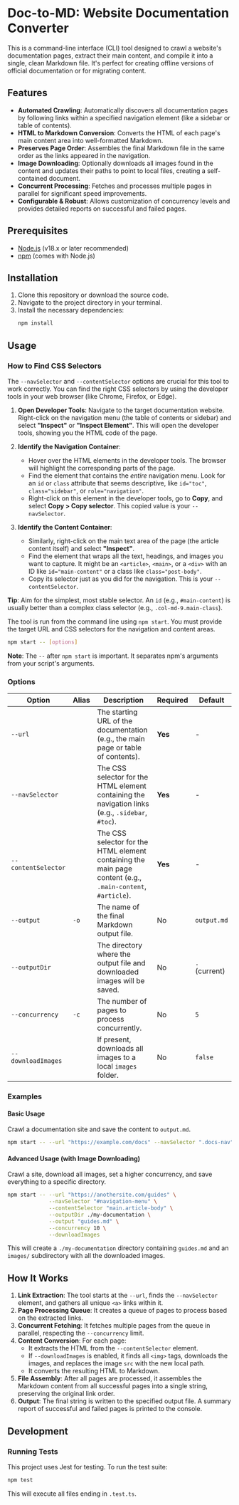 # Doc-to-MD: Website Documentation Converter

This is a command-line interface (CLI) tool designed to crawl a website's documentation pages, extract their main content, and compile it into a single, clean Markdown file. It's perfect for creating offline versions of official documentation or for migrating content.

## Features

- **Automated Crawling**: Automatically discovers all documentation pages by following links within a specified navigation element (like a sidebar or table of contents).
- **HTML to Markdown Conversion**: Converts the HTML of each page's main content area into well-formatted Markdown.
- **Preserves Page Order**: Assembles the final Markdown file in the same order as the links appeared in the navigation.
- **Image Downloading**: Optionally downloads all images found in the content and updates their paths to point to local files, creating a self-contained document.
- **Concurrent Processing**: Fetches and processes multiple pages in parallel for significant speed improvements.
- **Configurable & Robust**: Allows customization of concurrency levels and provides detailed reports on successful and failed pages.

## Prerequisites

- [Node.js](https://nodejs.org/) (v18.x or later recommended)
- [npm](https://www.npmjs.com/) (comes with Node.js)

## Installation

1.  Clone this repository or download the source code.
2.  Navigate to the project directory in your terminal.
3.  Install the necessary dependencies:
    ```bash
    npm install
    ```

## Usage

### How to Find CSS Selectors

The `--navSelector` and `--contentSelector` options are crucial for this tool to work correctly. You can find the right CSS selectors by using the developer tools in your web browser (like Chrome, Firefox, or Edge).

1.  **Open Developer Tools**: Navigate to the target documentation website. Right-click on the navigation menu (the table of contents or sidebar) and select **"Inspect"** or **"Inspect Element"**. This will open the developer tools, showing you the HTML code of the page.

2.  **Identify the Navigation Container**:
    -   Hover over the HTML elements in the developer tools. The browser will highlight the corresponding parts of the page.
    -   Find the element that contains the *entire* navigation menu. Look for an `id` or `class` attribute that seems descriptive, like `id="toc"`, `class="sidebar"`, or `role="navigation"`.
    -   Right-click on this element in the developer tools, go to **Copy**, and select **Copy > Copy selector**. This copied value is your `--navSelector`.

3.  **Identify the Content Container**:
    -   Similarly, right-click on the main text area of the page (the article content itself) and select **"Inspect"**.
    -   Find the element that wraps all the text, headings, and images you want to capture. It might be an `<article>`, `<main>`, or a `<div>` with an ID like `id="main-content"` or a class like `class="post-body"`.
    -   Copy its selector just as you did for the navigation. This is your `--contentSelector`.

**Tip**: Aim for the simplest, most stable selector. An `id` (e.g., `#main-content`) is usually better than a complex class selector (e.g., `.col-md-9.main-class`).

The tool is run from the command line using `npm start`. You must provide the target URL and CSS selectors for the navigation and content areas.

```bash
npm start -- [options]
```

**Note**: The `--` after `npm start` is important. It separates npm's arguments from your script's arguments.

### Options

| Option              | Alias | Description                                                                                             | Required | Default       |
| ------------------- | ----- | ------------------------------------------------------------------------------------------------------- | -------- | ------------- |
| `--url`             |       | The starting URL of the documentation (e.g., the main page or table of contents).                       | **Yes**  | -             |
| `--navSelector`     |       | The CSS selector for the HTML element containing the navigation links (e.g., `.sidebar`, `#toc`).         | **Yes**  | -             |
| `--contentSelector` |       | The CSS selector for the HTML element containing the main page content (e.g., `.main-content`, `#article`). | **Yes**  | -             |
| `--output`          | `-o`  | The name of the final Markdown output file.                                                             | No       | `output.md`   |
| `--outputDir`       |       | The directory where the output file and downloaded images will be saved.                                | No       | `.` (current) |
| `--concurrency`     | `-c`  | The number of pages to process concurrently.                                                            | No       | `5`           |
| `--downloadImages`  |       | If present, downloads all images to a local `images` folder.                                            | No       | `false`       |

### Examples

#### Basic Usage

Crawl a documentation site and save the content to `output.md`.

```bash
npm start -- --url "https://example.com/docs" --navSelector ".docs-nav" --contentSelector ".docs-content"
```

#### Advanced Usage (with Image Downloading)

Crawl a site, download all images, set a higher concurrency, and save everything to a specific directory.

```bash
npm start -- --url "https://anothersite.com/guides" \
             --navSelector "#navigation-menu" \
             --contentSelector "main.article-body" \
             --outputDir ./my-documentation \
             --output "guides.md" \
             --concurrency 10 \
             --downloadImages
```

This will create a `./my-documentation` directory containing `guides.md` and an `images/` subdirectory with all the downloaded images.

## How It Works

1.  **Link Extraction**: The tool starts at the `--url`, finds the `--navSelector` element, and gathers all unique `<a>` links within it.
2.  **Page Processing Queue**: It creates a queue of pages to process based on the extracted links.
3.  **Concurrent Fetching**: It fetches multiple pages from the queue in parallel, respecting the `--concurrency` limit.
4.  **Content Conversion**: For each page:
    - It extracts the HTML from the `--contentSelector` element.
    - If `--downloadImages` is enabled, it finds all `<img>` tags, downloads the images, and replaces the image `src` with the new local path.
    - It converts the resulting HTML to Markdown.
5.  **File Assembly**: After all pages are processed, it assembles the Markdown content from all successful pages into a single string, preserving the original link order.
6.  **Output**: The final string is written to the specified output file. A summary report of successful and failed pages is printed to the console.

## Development

### Running Tests

This project uses Jest for testing. To run the test suite:

```bash
npm test
```

This will execute all files ending in `.test.ts`.
